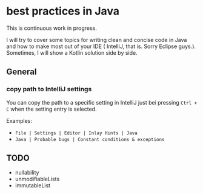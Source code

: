 # best practices in Java

This is continuous work in progress.

I will try to cover some topics for writing clean and concise code in Java and how to make most out of your IDE (
IntelliJ, that is. Sorry Eclipse guys.). Sometimes, I will show a Kotlin solution side by side.

## General

### copy path to IntelliJ settings

You can copy the path to a specific setting in IntelliJ just bei pressing `Ctrl + C` when the setting entry is selected.

Examples:

* `File | Settings | Editor | Inlay Hints | Java`
* `Java | Probable bugs | Constant conditions & exceptions`

## TODO

* nullability
* unmodifiableLists
* immutableList
